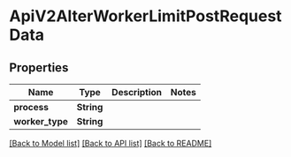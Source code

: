 # ApiV2AlterWorkerLimitPostRequestData

## Properties

Name | Type | Description | Notes
------------ | ------------- | ------------- | -------------
**process** | **String** |  | 
**worker_type** | **String** |  | 

[[Back to Model list]](../README.md#documentation-for-models) [[Back to API list]](../README.md#documentation-for-api-endpoints) [[Back to README]](../README.md)


